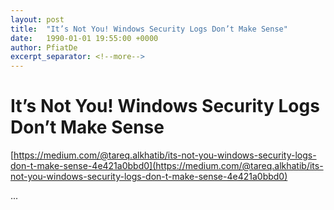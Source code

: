 ```yaml
---
layout: post
title:  "It’s Not You! Windows Security Logs Don’t Make Sense"
date:   1990-01-01 19:55:00 +0000
author: PfiatDe
excerpt_separator: <!--more-->
---
```


# It’s Not You! Windows Security Logs Don’t Make Sense
[https://medium.com/@tareq.alkhatib/its-not-you-windows-security-logs-don-t-make-sense-4e421a0bbd0](https://medium.com/@tareq.alkhatib/its-not-you-windows-security-logs-don-t-make-sense-4e421a0bbd0)

...
<!--more-->
